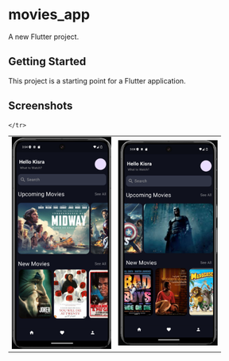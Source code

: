 # movies_app

A new Flutter project.

## Getting Started

This project is a starting point for a Flutter application.

## Screenshots
<table>

<tr>
    <td> <img src="https://github.com/kisra-7/movies-app-ui/blob/44ebfb915c601b26748897b03d549743a1ed386d/Screenshot%202025-01-10%20030411.png" width="200" /></td>
    <td><img src="https://github.com/kisra-7/movies-app-ui/blob/44ebfb915c601b26748897b03d549743a1ed386d/Screenshot%202025-01-10%20030452.png" width="200" /></td>
   
    </tr>




</table>
